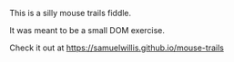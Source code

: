 This is a silly mouse trails fiddle.

It was meant to be a small DOM exercise.

Check it out at https://samuelwillis.github.io/mouse-trails
